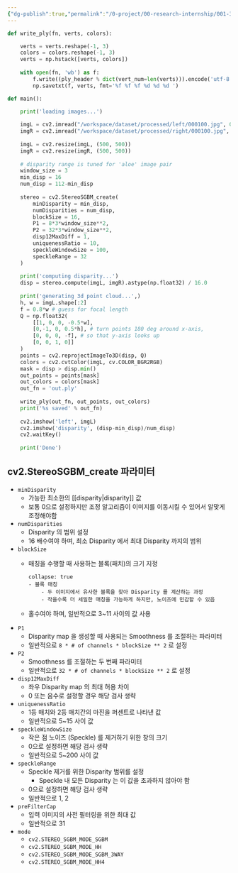 ```yaml
---
{"dg-publish":true,"permalink":"/0-project/00-research-internship/001-3-d-reconstruction/extract-pcd-from-stereo-images-open-cv/","tags":["Study/Coding","Project/Stereo2PCD"],"noteIcon":"","created":"2024-06-27"}
---
```



```python
def write_ply(fn, verts, colors):

	verts = verts.reshape(-1, 3)
	colors = colors.reshape(-1, 3)
	verts = np.hstack([verts, colors])
	
	with open(fn, 'wb') as f:
		f.write((ply_header % dict(vert_num=len(verts))).encode('utf-8'))
		np.savetxt(f, verts, fmt='%f %f %f %d %d %d ')
```


```python
def main():

	print('loading images...')
	
	imgL = cv2.imread("/workspace/dataset/processed/left/000100.jpg", 0)
	imgR = cv2.imread("/workspace/dataset/processed/right/000100.jpg", 0)
	
	imgL = cv2.resize(imgL, (500, 500))
	imgR = cv2.resize(imgR, (500, 500))
	
	# disparity range is tuned for 'aloe' image pair
	window_size = 3
	min_disp = 16
	num_disp = 112-min_disp
	
	stereo = cv2.StereoSGBM_create(
		minDisparity = min_disp,
		numDisparities = num_disp,
		blockSize = 16,
		P1 = 8*3*window_size**2,
		P2 = 32*3*window_size**2,
		disp12MaxDiff = 1,
		uniquenessRatio = 10,
		speckleWindowSize = 100,
		speckleRange = 32
	)
	
	print('computing disparity...')
	disp = stereo.compute(imgL, imgR).astype(np.float32) / 16.0
	
	print('generating 3d point cloud...',)
	h, w = imgL.shape[:2]
	f = 0.8*w # guess for focal length
	Q = np.float32(
		[[1, 0, 0, -0.5*w],
		[0,-1, 0, 0.5*h], # turn points 180 deg around x-axis,
		[0, 0, 0, -f], # so that y-axis looks up
		[0, 0, 1, 0]]
	)
	points = cv2.reprojectImageTo3D(disp, Q)
	colors = cv2.cvtColor(imgL, cv.COLOR_BGR2RGB)
	mask = disp > disp.min()
	out_points = points[mask]
	out_colors = colors[mask]
	out_fn = 'out.ply'
	
	write_ply(out_fn, out_points, out_colors)
	print('%s saved' % out_fn)
	
	cv2.imshow('left', imgL)
	cv2.imshow('disparity', (disp-min_disp)/num_disp)
	cv2.waitKey()
	
	print('Done')
```

## cv2.StereoSGBM_create 파라미터
- `minDisparity`
	- 가능한 최소한의 [[disparity\|disparity]] 값
	- 보통 0으로 설정하지만 조정 알고리즘이 이미지를 이동시킬 수 있어서 알맞게 조정해야함
- `numDisparities`
	- Disparity 의 범위 설정
	- 16 배수여야 하며, 최소 Disparity 에서 최대 Disparity 까지의 범위
- `blockSize`
	- 매칭을 수행할 때 사용하는 블록(패치)의 크기 지정
	  ```ad-tip
	  collapse: true
	  - 블록 매칭
		  - 두 이미지에서 유사한 블록을 찾아 Disparity 를 계산하는 과정
		  - 작을수록 더 세밀한 매칭을 가능하게 하지만, 노이즈에 민감할 수 있음
	  ```

	- 홀수여야 하며, 일반적으로 3~11 사이의 값 사용
- `P1`
	- Disparity map 을 생성할 때 사용되는 Smoothness 를 조절하는 파라미터
	- 일반적으로 `8 * # of channels * blockSize ** 2` 로 설정
- `P2`
	- Smoothness 를 조절하는 두 번째 파라미터
	- 일반적으로 `32 * # of channels * blockSize ** 2` 로 설정
- `disp12MaxDiff`
	- 좌우 Disparity map 의 최대 허용 차이
	- 0 또는 음수로 설정할 경우 해당 검사 생략
- `uniquenessRatio`
	- 1등 매치와 2등 매치간의 마진을 퍼센트로 나타낸 값
	- 일반적으로 5~15 사이 값
- `speckleWindowSize`
	- 작은 점 노이즈 (Speckle) 를 제거하기 위한 창의 크기
	- 0으로 설정하면 해당 검사 생략
	- 일반적으로 5~200 사이 값
- `speckleRange`
	- Speckle 제거를 위한 Disparity 범위를 설정
		- Speckle 내 모든 Disparity 는 이 값을 초과하지 않아야 함
	- 0으로 설정하면 해당 검사 생략
	- 일반적으로 1, 2
- `preFilterCap`
	- 입력 이미지의 사전 필터링을 위한 최대 값
	- 일반적으로 31
- `mode`
	- `cv2.STEREO_SGBM_MODE_SGBM`
	- `cv2.STEREO_SGBM_MODE_HH`
	- `cv2.STEREO_SGBM_MODE_SGBM_3WAY`
	- `cv2.STEREO_SGBM_MODE_HH4`